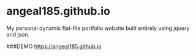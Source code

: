 # angeal185.github.io

My personal dynamic flat-file portfolio website built entirely using jquery and json.

###DEMO
https://angeal185.github.io
